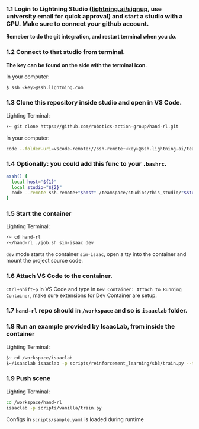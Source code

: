 
### 1.1 Login to Lightning Studio ([lightning.ai/signup](https://lightning.ai/sign-up), use university email for quick approval) and start a studio with a GPU. Make sure to connect your github account.
**Remeber to do the git integration, and restart terminal when you do.**

### 1.2 Connect to that studio from terminal.

**The key can be found on the side with the terminal icon.**

In your computer:
```bash
$ ssh <key>@ssh.lightning.com
```

### 1.3 Clone this repository inside studio and open in VS Code.

Lighting Terminal:
```bash
⚡~ git clone https://github.com/robotics-action-group/hand-rl.git
```

In your computer:
```bash
code --folder-uri=vscode-remote://ssh-remote+<key>@ssh.lightning.ai/teamspace/studios/this_studio/hand-rl
```

### 1.4 Optionally: you could add this func to your `.bashrc`.
```bash
assh() { 
  local host="${1}"
  local studio="${2}"
  code --remote ssh-remote+"$host" /teamspace/studios/this_studio/"$studio"/
}
```

### 1.5 Start the container

Lighting Terminal:
```bash
⚡~ cd hand-rl
⚡~/hand-rl ./job.sh sim-isaac dev
```
`dev` mode starts the container `sim-isaac`, open a tty into the container and mount the project source code.

### 1.6 Attach VS Code to the container.
`Ctrl+Shift+p` in VS Code and type in `Dev Container: Attach to Running Container`, make sure extensions for Dev Container are setup.

### 1.7 `hand-rl` repo should in `/workspace` and so is `isaaclab` folder.


### 1.8 Run an example provided by IsaacLab, from inside the container

Lighting Terminal:
```bash
$~ cd /workspace/isaaclab
$~/isaaclab isaaclab -p scripts/reinforcement_learning/sb3/train.py --task Isaac-Cartpole-v0 --num_envs 64 --headless --video
``` 


### 1.9 Push scene
Lighting Terminal:
```bash
cd /workspace/hand-rl
isaaclab -p scripts/vanilla/train.py 

```
Configs in `scripts/sample.yaml` is loaded during runtime

